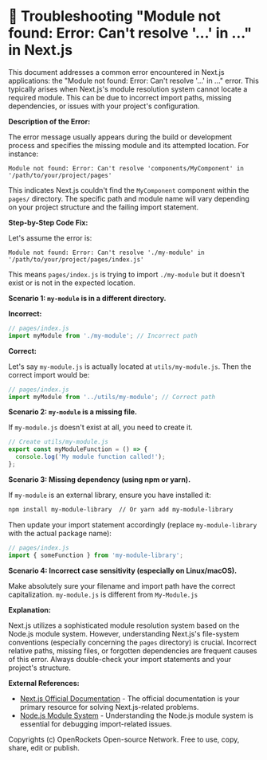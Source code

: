 # 🐞 Troubleshooting "Module not found: Error: Can't resolve '...' in ..." in Next.js


This document addresses a common error encountered in Next.js applications: the "Module not found: Error: Can't resolve '...' in ..." error.  This typically arises when Next.js's module resolution system cannot locate a required module.  This can be due to incorrect import paths, missing dependencies, or issues with your project's configuration.


**Description of the Error:**

The error message usually appears during the build or development process and specifies the missing module and its attempted location.  For instance:

```
Module not found: Error: Can't resolve 'components/MyComponent' in '/path/to/your/project/pages'
```

This indicates Next.js couldn't find the `MyComponent` component within the `pages/` directory.  The specific path and module name will vary depending on your project structure and the failing import statement.


**Step-by-Step Code Fix:**

Let's assume the error is:

```
Module not found: Error: Can't resolve './my-module' in '/path/to/your/project/pages/index.js'
```

This means `pages/index.js` is trying to import `./my-module` but it doesn't exist or is not in the expected location.

**Scenario 1:  `my-module` is in a different directory.**

**Incorrect:**

```javascript
// pages/index.js
import myModule from './my-module'; // Incorrect path
```

**Correct:**

Let's say `my-module.js` is actually located at `utils/my-module.js`.  Then the correct import would be:

```javascript
// pages/index.js
import myModule from '../utils/my-module'; // Correct path
```


**Scenario 2:  `my-module` is a missing file.**

If `my-module.js` doesn't exist at all, you need to create it.


```javascript
// Create utils/my-module.js
export const myModuleFunction = () => {
  console.log('My module function called!');
};
```

**Scenario 3: Missing dependency (using npm or yarn).**


If `my-module` is an external library, ensure you have installed it:

```bash
npm install my-module-library  // Or yarn add my-module-library
```

Then update your import statement accordingly (replace `my-module-library` with the actual package name):

```javascript
// pages/index.js
import { someFunction } from 'my-module-library';
```

**Scenario 4: Incorrect case sensitivity (especially on Linux/macOS).**

Make absolutely sure your filename and import path have the correct capitalization. `my-module.js` is different from `My-Module.js`


**Explanation:**

Next.js utilizes a sophisticated module resolution system based on the Node.js module system.  However, understanding Next.js's file-system conventions (especially concerning the `pages` directory) is crucial.  Incorrect relative paths, missing files, or forgotten dependencies are frequent causes of this error.  Always double-check your import statements and your project's structure.



**External References:**

* [Next.js Official Documentation](https://nextjs.org/docs) -  The official documentation is your primary resource for solving Next.js-related problems.
* [Node.js Module System](https://nodejs.org/api/modules.html) - Understanding the Node.js module system is essential for debugging import-related issues.


Copyrights (c) OpenRockets Open-source Network. Free to use, copy, share, edit or publish.

